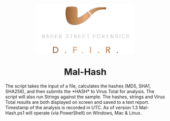 <div align="center">
 <img style="padding:0;vertical-align:bottom;" height="158" width="311" src="BSF.png"/>
 <p>
  <h1>
   Mal-Hash
  </h1>
 </p>

</div>
The script takes the input of a file, calculates the hashes (MD5, SHA1, SHA256), and then submits the *HASH* to Virus Total for analysis. The script will also run Strings against the sample.  The hashes, strings and Virus Total results are both displayed on screen and saved to a text report. Timestamp of the analysis is recorded in UTC. As of version 1.3 Mal-Hash.ps1 will operate (via PowerShell) on Windows, Mac & Linux.
